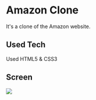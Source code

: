 <h1> Amazon Clone</h1>

It's a clone of the Amazon website.

<h2> Used Tech </h2>

Used HTML5 & CSS3

<h2> Screen </h2>
 
 ![](ekran.gif)
